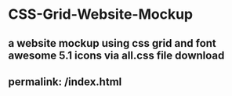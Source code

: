 # CSS-Grid-Website-Mockup
a website mockup using css grid and font awesome 5.1 icons via all.css file download
---
permalink: /index.html
---
